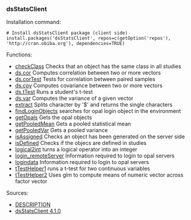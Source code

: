 ### dsStatsClient

Installation command:

	# Install dsStatsClient package (client side)
	install.packages('dsStatsClient', repos=c(getOption('repos'), 'http://cran.obiba.org'), dependencies=TRUE)

Functions:


* [checkClass](checkClass.html) Checks that an object has the same class in all studies
* [ds.cor](ds.cor.html) Computes correlation between two or more vectors
* [ds.corTest](ds.corTest.html) Tests for correlation between paired samples
* [ds.cov](ds.cov.html) Computes covariance between two or more vectors
* [ds.tTest](ds.tTest.html) Runs a student's t-test
* [ds.var](ds.var.html) Computes the variance of a given vector
* [extract](extract.html) Splits character by '$' and returns the single characters
* [findLoginObjects](findLoginObjects.html) searches for opal login object in the environment
* [getOpals](getOpals.html) Gets the opal objects
* [getPooledMean](getPooledMean.html) Gets a pooled statistical mean
* [getPooledVar](getPooledVar.html) Gets a pooled variance
* [isAssigned](isAssigned.html) Checks an object has been generated on the server side
* [isDefined](isDefined.html) Checks if the objecs are defined in studies
* [logical2int](logical2int.html) turns a logical operator into an integer
* [login_remoteServer](login_remoteServer.html) Information required to login to opal servers
* [logindata](logindata.html) Information required to login to opal servers
* [tTestHelper1](tTestHelper1.html) runs a t-test for two continuous variables
* [tTestHelper2](tTestHelper2.html) Uses glm to compute means of numeric vector across factor vector

Sources:

* [DESCRIPTION](https://raw.github.com/datashield/dsStatsClient/4.1.0/DESCRIPTION)
* [dsStatsClient 4.1.0](https://github.com/datashield/dsStatsClient/tree/4.1.0)
